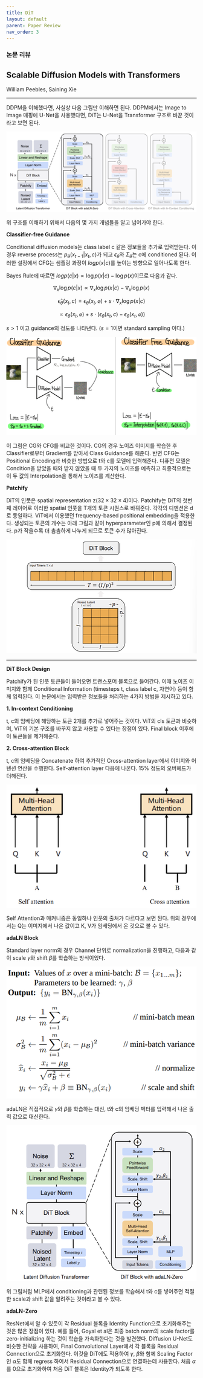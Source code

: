 ```yaml
---
title: DiT
layout: default
parent: Paper Review
nav_order: 3
---
```


### 논문 리뷰  

## Scalable Diffusion Models with Transformers

William Peebles, Saining Xie  

---

DDPM을 이해했다면, 사실상 다음 그림만 이해하면 된다. DDPM에서는 Image to Image 매핑에 U-Net을 사용했다면, DiT는 U-Net을 Transformer 구조로 바꾼 것이라고 보면 된다.  

![DiT Architecture](../images/DiT/3.png)

위 구조를 이해하기 위해서 다음의 몇 가지 개념들을 알고 넘어가야 한다.  

**Classifier-free Guidance**  

Conditional diffusion models는 class label c 같은 정보들을 추가로 입력받는다. 이 경우 reverse process는 $p_{\theta}(x_{t-1} \vert x_t ,c)$가 되고 $\epsilon_\theta$와 $\Sigma_\theta$는 c에 conditioned 된다. 이러한 설정에서 CFG는 샘플링 과정이 $log p(x \vert c)$를 높이는 방향으로 일어나도록 한다.  

Bayes Rule에 따르면 $log p(c \vert x) \propto \log p(x \vert c) - \log p(x)$이므로 다음과 같다.  

$$
\nabla_x \log p(c|x) \propto \nabla_x \log p(x|c) - \nabla_x \log p(x)
$$

$$
\hat \epsilon_\theta (x_t, c) = \epsilon_\theta(x_t, \varnothing) + s \cdot \nabla_x \log p(x|c)  
$$

$$
\propto \epsilon_\theta(x_t, \varnothing) + s \cdot (\epsilon_\theta(x_t, c) - \epsilon_\theta(x_t, \varnothing))  
$$

$s>1$ 이고 guidance의 정도를 나타낸다. ($s=1$이면 standard sampling 이다.)  

![CFG](../images/cfg.png)

이 그림은 CG와 CFG를 비교한 것이다. CG의 경우 노이즈 이미지를 학습한 후 Classifier로부터 Gradient를 받아서 Class Guidance를 해준다. 반면 CFG는 Positional Encoding과 비슷한 방법으로 t와 c를 모델에 입력해준다. 디퓨전 모델은 Condition을 받았을 때와 받지 않았을 때 두 가지의 노이즈를 예측하고 최종적으로는 이 두 값의 Interpolation을 통해서 노이즈를 계산한다.

**Patchify**  

DiT의 인풋은 spatial representation z($32 \times 32 \times 4$)이다. Patchify는 DiT의 첫번째 레이어로 이러한 spatial 인풋을 T개의 토큰 시퀀스로 바꿔준다. 각각의 디멘션은 d로 동일하다. ViT에서 이용했던 frequency-based positional embedding을 적용한다. 생성되는 토큰의 개수는 아래 그림과 같이 hyperparameter인 p에 의해서 결정된다. p가 작을수록 더 촘촘하게 나누게 되므로 토큰 수가 많아진다.   

![4](../images/DiT/4.png)


---

**DiT Block Design**  

Patchify가 된 인풋 토큰들이 들어오면 트랜스포머 블록으로 들어간다. 이때 노이즈 이미지와 함께 Conditional Information (timesteps t, class label c, 자연어) 등이 함께 입력된다. 이 논문에서는 입력받은 정보들을 처리하는 4가지 방법을 제시하고 있다.

**1. In-context Conditioning**  

t, c의 임베딩에 해당하는 토큰 2개를 추가로 넣어주는 것이다. ViT의 cls 토큰과 비슷하며, ViT의 기본 구조를 바꾸지 않고 사용할 수 있다는 장점이 있다. Final block 이후에 이 토큰들을 제거해준다.  

**2. Cross-attention Block**  

t, c의 임베딩을 Concatenate 하여 추가적인 Cross-attention layer에서 이미지와 어텐션 연산을 수행한다. Self-attention layer 다음에 나온다. 15% 정도의 오버헤드가 더해진다.   

![cross-attention](../images/cross-attention.png)

Self Attention과 매커니즘은 동일하나 인풋의 출처가 다르다고 보면 된다. 위의 경우에서는 Q는 이미지에서 나온 값이고 K, V가 임베딩에서 온 것으로 볼 수 있다. 

**adaLN Block**  

Standard layer norm의 경우 Channel 단위로 normalization을 진행하고, 다음과 같이 scale $\gamma$와 shift $\beta$를 학습하는 방식이었다. 

![layer-norm](../images/batch_norm_forward.png)

adaLN은 직접적으로 $\gamma$와 $\beta$를 학습하는 대신, t와 c의 임베딩 벡터를 입력해서 나온 출력 값으로 대신한다. 

![adaLN](../images/DiT/adaLN.png)

위 그림처럼 MLP에서 conditioning과 관련된 정보를 학습해서 t와 c를 넣어주면 적절한 scale과 shift 값을 알려주는 것이라고 볼 수 있다.  

**adaLN-Zero**  

ResNet에서 알 수 있듯이 각 Residual 블록을 Identity Function으로 초기화해주는 것은 많은 장점이 있다. 예를 들어, Goyal et al은 최종 batch norm의 scale factor를 zero-initializing 하는 것이 학습을 가속화한다는 것을 발견했다. Diffusion U-Net도 비슷한 전략을 사용하여, Final Convolutional Layer에서 각 블록을 Residual Connection으로 초기화한다. 이것을 DiT에도 적용하여 $\gamma$, $\beta$와 함께 Scaling Factor인 $\alpha$도 함께 regress 하여서 Residual Connection으로 연결하는데 사용한다. 처음 $\alpha$를 0으로 초기화하여 처음 DiT 블록은 Identity가 되도록 한다.  


